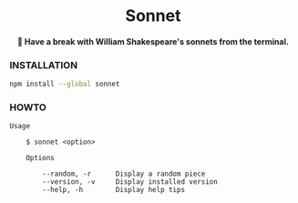 <h1 align="center">
  Sonnet
</h1>

<h4 align="center">
  🍃 Have a break with William Shakespeare's sonnets from the terminal.
</h4>

### INSTALLATION

```bash
npm install --global sonnet
```

### HOWTO
```
Usage

    $ sonnet <option>

    Options

        --random, -r      Display a random piece
        --version, -v     Display installed version
        --help, -h        Display help tips 
```